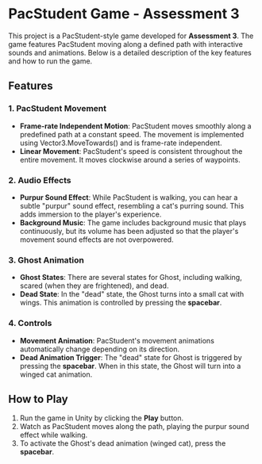 
# PacStudent Game - Assessment 3

This project is a PacStudent-style game developed for **Assessment 3**. The game features PacStudent moving along a defined path with interactive sounds and animations. Below is a detailed description of the key features and how to run the game.

## Features

### 1. PacStudent Movement
- **Frame-rate Independent Motion**: PacStudent moves smoothly along a predefined path at a constant speed. The movement is implemented using Vector3.MoveTowards() and is frame-rate independent.
- **Linear Movement**: PacStudent's speed is consistent throughout the entire movement. It moves clockwise around a series of waypoints.

### 2. Audio Effects
- **Purpur Sound Effect**: While PacStudent is walking, you can hear a subtle "purpur" sound effect, resembling a cat's purring sound. This adds immersion to the player's experience.
- **Background Music**: The game includes background music that plays continuously, but its volume has been adjusted so that the player's movement sound effects are not overpowered.

### 3. Ghost Animation
- **Ghost States**: There are several states for Ghost, including walking, scared (when they are frightened), and dead.
- **Dead State**: In the "dead" state, the Ghost turns into a small cat with wings. This animation is controlled by pressing the **spacebar**.

### 4. Controls
- **Movement Animation**: PacStudent's movement animations automatically change depending on its direction.
- **Dead Animation Trigger**: The "dead" state for Ghost is triggered by pressing the **spacebar**. When in this state, the Ghost will turn into a winged cat animation.

## How to Play
1. Run the game in Unity by clicking the **Play** button.
2. Watch as PacStudent moves along the path, playing the purpur sound effect while walking.
3. To activate the Ghost's dead animation (winged cat), press the **spacebar**.

